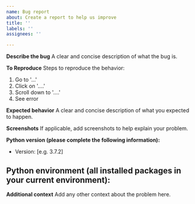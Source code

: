 ```yaml
---
name: Bug report
about: Create a report to help us improve
title: ''
labels: ''
assignees: ''

---
```


**Describe the bug**
A clear and concise description of what the bug is.

**To Reproduce**
Steps to reproduce the behavior:
1. Go to '...'
2. Click on '....'
3. Scroll down to '....'
4. See error

**Expected behavior**
A clear and concise description of what you expected to happen.

**Screenshots**
If applicable, add screenshots to help explain your problem.

**Python version (please complete the following information):**
 - Version: [e.g. 3.7.2]

**Python environment (all installed packages in your current environment):**
 - 

**Additional context**
Add any other context about the problem here.
